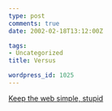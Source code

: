 ```yaml
---
type: post
comments: true
date: 2002-02-18T13:12:00Z

tags:
- Uncategorized
title: Versus

wordpress_id: 1025
---
```


[Keep the web simple, stupid](http://news.bbc.co.uk/hi/english/in_depth/sci_tech/2000/dot_life/newsid_1779000/1779849.stm)
